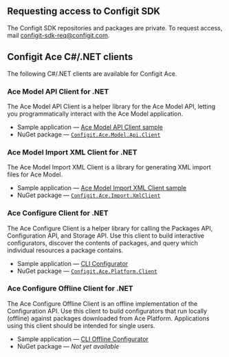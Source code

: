 ## Requesting access to Configit SDK

The Configit SDK repositories and packages are private. To request access, mail
configit-sdk-req@configit.com.

## Configit Ace C#/.NET clients

The following C#/.NET clients are available for Configit Ace.

### Ace Model API Client for .NET       

The Ace Model API Client is a helper library for the Ace Model API, letting you
programmatically interact with the Ace Model application.

- Sample application —  [Ace Model API Client sample](https://github.com/configit-sdk/ace-model-samples/tree/main/RestApi/ApiClientSampleModel)
- NuGet package —  [`Configit.Ace.Model.Api.Client`](https://github.com/configit-sdk/ace-model-samples/packages/1151047)

### Ace Model Import XML Client for .NET

The Ace Model Import XML Client is a library for generating XML import files for
Ace Model.

- Sample application — [Ace Model Import XML Client sample](https://github.com/configit-sdk/ace-model-samples/tree/main/XmlClientSampleModel)
- NuGet package — [`Configit.Ace.Import.XmlClient`](https://github.com/configit-sdk/ace-model-samples/packages/1123124)

### Ace Configure Client for .NET

The Ace Configure Client is a helper library for calling the Packages API,
Configuration API, and Storage API. Use this client to build interactive
configurators, discover the contents of packages, and query which
individual resources a package contains.

- Sample application — [CLI Configurator](https://github.com/configit-sdk/ace-configure-samples/tree/master/cli-configurator)
- NuGet package — [`Configit.Ace.Platform.Client`](https://github.com/configit-sdk/ace-configure-samples/packages/1123127)

### Ace Configure Offline Client for .NET

The Ace Configure Offline Client is an offline implementation of the
Configuration API. Use this client to build configurators that run locally
(offline) against packages downloaded from Ace Platform. Applications
using this client should be intended for single users.

- Sample application —
  [CLI Offline Configurator](https://github.com/configit-sdk/ace-configure-samples/tree/master/cli-offline-configurator)
- NuGet package — *Not yet available*
